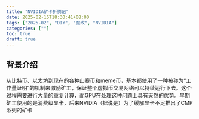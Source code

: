 ```yaml
---
title: "NVIDIA矿卡折腾记"
date: 2025-02-15T18:30:41+08:00
tags: ["2025-02", "DIY", "魔改", "NVIDIA"]
categories: [""]
toc: true
draft: true
---
```


## 背景介绍

从比特币、以太坊到现在的各种山寨币和meme币，基本都使用了一种被称为“工作量证明”的机制来激励矿工，保证整个虚拟币交易网络可以持续运行下去。这个过程需要进行大量的重复计算，而GPU在处理这种问题上具有天然的优势。早期矿工使用的是消费级显卡，后来NVIDIA（据说是）为了缓解显卡不足推出了CMP系列的矿卡
